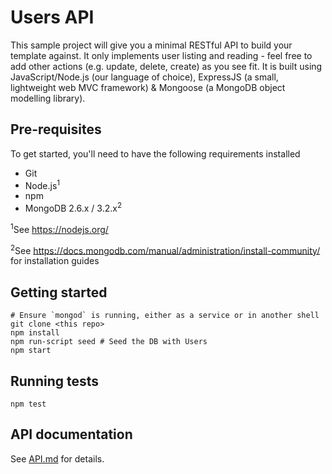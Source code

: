 # Users API

This sample project will give you a minimal RESTful API to build your template against. It only implements user listing and reading - feel free to add other actions (e.g. update, delete, create) as you see fit. It is built using JavaScript/Node.js (our language of choice), ExpressJS (a small, lightweight web MVC framework) & Mongoose (a MongoDB object modelling library).

## Pre-requisites

To get started, you'll need to have the following requirements installed

- Git
- Node.js<sup>1</sup>
- npm
- MongoDB 2.6.x / 3.2.x<sup>2</sup>

<sup>1</sup>See https://nodejs.org/

<sup>2</sup>See https://docs.mongodb.com/manual/administration/install-community/ for installation guides

## Getting started
	
	# Ensure `mongod` is running, either as a service or in another shell
	git clone <this repo>
	npm install
	npm run-script seed # Seed the DB with Users
	npm start

## Running tests

`npm test`

## API documentation

See [API.md](API.md) for details.
